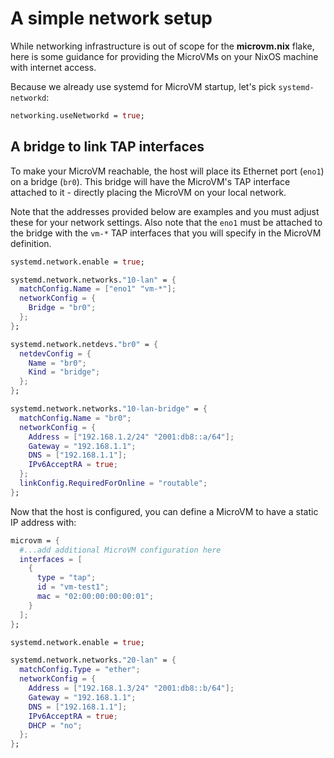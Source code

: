 # A simple network setup

While networking infrastructure is out of scope for the **microvm.nix**
flake, here is some guidance for providing the MicroVMs on your NixOS
machine with internet access.

Because we already use systemd for MicroVM startup, let's pick
`systemd-networkd`:
```nix
networking.useNetworkd = true;
```

## A bridge to link TAP interfaces

To make your MicroVM reachable, the host will place its Ethernet port (`eno1`)
on a bridge (`br0`). This bridge will have the MicroVM's TAP interface attached
to it - directly placing the MicroVM on your local network.

Note that the addresses provided below are examples and you must adjust these
for your network settings. Also note that the `eno1` must be attached to the
bridge with the `vm-*` TAP interfaces that you will specify in the MicroVM
definition.

```nix
systemd.network.enable = true;

systemd.network.networks."10-lan" = {
  matchConfig.Name = ["eno1" "vm-*"];
  networkConfig = {
    Bridge = "br0";
  };
};

systemd.network.netdevs."br0" = {
  netdevConfig = {
    Name = "br0";
    Kind = "bridge";
  };
};

systemd.network.networks."10-lan-bridge" = {
  matchConfig.Name = "br0";
  networkConfig = {
    Address = ["192.168.1.2/24" "2001:db8::a/64"];
    Gateway = "192.168.1.1";
    DNS = ["192.168.1.1"];
    IPv6AcceptRA = true;
  };
  linkConfig.RequiredForOnline = "routable";
};
```

Now that the host is configured, you can define a MicroVM to have a static IP
address with:

```nix
microvm = {
  #...add additional MicroVM configuration here
  interfaces = [
    {
      type = "tap";
      id = "vm-test1";
      mac = "02:00:00:00:00:01";
    }
  ];
};

systemd.network.enable = true;

systemd.network.networks."20-lan" = {
  matchConfig.Type = "ether";
  networkConfig = {
    Address = ["192.168.1.3/24" "2001:db8::b/64"];
    Gateway = "192.168.1.1";
    DNS = ["192.168.1.1"];
    IPv6AcceptRA = true;
    DHCP = "no";
  };
};
```

